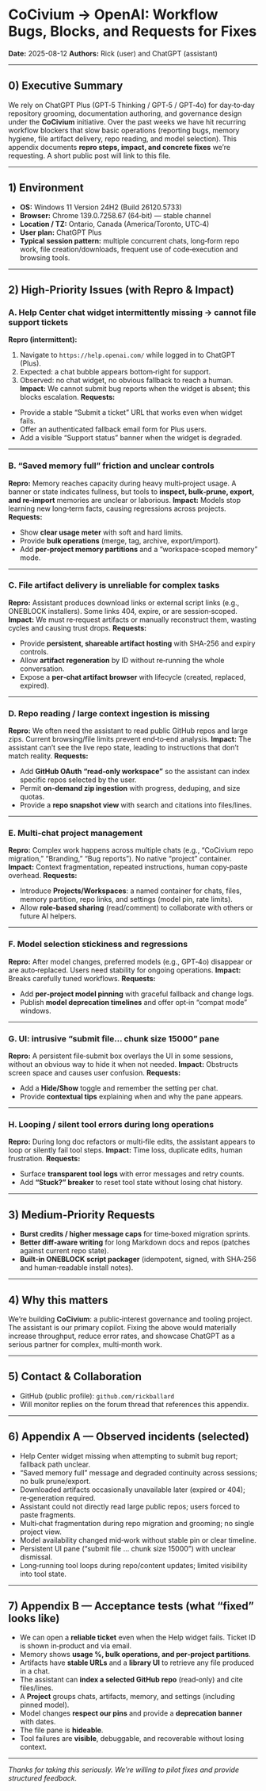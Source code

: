 # CoCivium → OpenAI: Workflow Bugs, Blocks, and Requests for Fixes
**Date:** 2025-08-12
**Authors:** Rick (user) and ChatGPT (assistant)

---

## 0) Executive Summary
We rely on ChatGPT Plus (GPT‑5 Thinking / GPT‑5 / GPT‑4o) for day‑to‑day repository grooming, documentation authoring, and governance design under the **CoCivium** initiative.  Over the past weeks we have hit recurring workflow blockers that slow basic operations (reporting bugs, memory hygiene, file artifact delivery, repo reading, and model selection).  This appendix documents **repro steps, impact, and concrete fixes** we’re requesting.  A short public post will link to this file.

---

## 1) Environment
- **OS:** Windows 11 Version 24H2 (Build 26120.5733)
- **Browser:** Chrome 139.0.7258.67 (64‑bit) — stable channel
- **Location / TZ:** Ontario, Canada (America/Toronto, UTC‑4)
- **User plan:** ChatGPT Plus
- **Typical session pattern:** multiple concurrent chats, long‑form repo work, file creation/downloads, frequent use of code‑execution and browsing tools.

---

## 2) High‑Priority Issues (with Repro & Impact)

### A. Help Center chat widget intermittently missing → cannot file support tickets
**Repro (intermittent):**
1. Navigate to `https://help.openai.com/` while logged in to ChatGPT (Plus).
2. Expected: a chat bubble appears bottom‑right for support.
3. Observed: no chat widget, no obvious fallback to reach a human.
**Impact:** We cannot submit bug reports when the widget is absent; this blocks escalation.
**Requests:**
- Provide a stable “Submit a ticket” URL that works even when widget fails.
- Offer an authenticated fallback email form for Plus users.
- Add a visible “Support status” banner when the widget is degraded.

---

### B. “Saved memory full” friction and unclear controls
**Repro:** Memory reaches capacity during heavy multi‑project usage.  A banner or state indicates fullness, but tools to **inspect, bulk‑prune, export, and re‑import** memories are unclear or laborious.
**Impact:** Models stop learning new long‑term facts, causing regressions across projects.
**Requests:**
- Show **clear usage meter** with soft and hard limits.
- Provide **bulk operations** (merge, tag, archive, export/import).
- Add **per‑project memory partitions** and a “workspace‑scoped memory” mode.

---

### C. File artifact delivery is unreliable for complex tasks
**Repro:** Assistant produces download links or external script links (e.g., ONEBLOCK installers).  Some links 404, expire, or are session‑scoped.
**Impact:** We must re‑request artifacts or manually reconstruct them, wasting cycles and causing trust drops.
**Requests:**
- Provide **persistent, shareable artifact hosting** with SHA‑256 and expiry controls.
- Allow **artifact regeneration** by ID without re‑running the whole conversation.
- Expose a **per‑chat artifact browser** with lifecycle (created, replaced, expired).

---

### D. Repo reading / large context ingestion is missing
**Repro:** We often need the assistant to read public GitHub repos and large zips.  Current browsing/file limits prevent end‑to‑end analysis.
**Impact:** The assistant can’t see the live repo state, leading to instructions that don’t match reality.
**Requests:**
- Add **GitHub OAuth “read‑only workspace”** so the assistant can index specific repos selected by the user.
- Permit **on‑demand zip ingestion** with progress, deduping, and size quotas.
- Provide a **repo snapshot view** with search and citations into files/lines.

---

### E. Multi‑chat project management
**Repro:** Complex work happens across multiple chats (e.g., “CoCivium repo migration,” “Branding,” “Bug reports”).  No native “project” container.
**Impact:** Context fragmentation, repeated instructions, human copy‑paste overhead.
**Requests:**
- Introduce **Projects/Workspaces**: a named container for chats, files, memory partition, repo links, and settings (model pin, rate limits).
- Allow **role‑based sharing** (read/comment) to collaborate with others or future AI helpers.

---

### F. Model selection stickiness and regressions
**Repro:** After model changes, preferred models (e.g., GPT‑4o) disappear or are auto‑replaced.  Users need stability for ongoing operations.
**Impact:** Breaks carefully tuned workflows.
**Requests:**
- Add **per‑project model pinning** with graceful fallback and change logs.
- Publish **model deprecation timelines** and offer opt‑in “compat mode” windows.

---

### G. UI: intrusive “submit file… chunk size 15000” pane
**Repro:** A persistent file‑submit box overlays the UI in some sessions, without an obvious way to hide it when not needed.
**Impact:** Obstructs screen space and causes user confusion.
**Requests:**
- Add a **Hide/Show** toggle and remember the setting per chat.
- Provide **contextual tips** explaining when and why the pane appears.

---

### H. Looping / silent tool errors during long operations
**Repro:** During long doc refactors or multi‑file edits, the assistant appears to loop or silently fail tool steps.
**Impact:** Time loss, duplicate edits, human frustration.
**Requests:**
- Surface **transparent tool logs** with error messages and retry counts.
- Add **“Stuck?” breaker** to reset tool state without losing chat history.

---

## 3) Medium‑Priority Requests
- **Burst credits / higher message caps** for time‑boxed migration sprints.
- **Better diff‑aware writing** for long Markdown docs and repos (patches against current repo state).
- **Built‑in ONEBLOCK script packager** (idempotent, signed, with SHA‑256 and human‑readable install notes).

---

## 4) Why this matters
We’re building **CoCivium**: a public‑interest governance and tooling project.  The assistant is our primary copilot.  Fixing the above would materially increase throughput, reduce error rates, and showcase ChatGPT as a serious partner for complex, multi‑month work.

---

## 5) Contact & Collaboration
- GitHub (public profile): `github.com/rickballard`
- Will monitor replies on the forum thread that references this appendix.

---

## 6) Appendix A — Observed incidents (selected)
- Help Center widget missing when attempting to submit bug report; fallback path unclear.
- “Saved memory full” message and degraded continuity across sessions; no bulk prune/export.
- Downloaded artifacts occasionally unavailable later (expired or 404); re‑generation required.
- Assistant could not directly read large public repos; users forced to paste fragments.
- Multi‑chat fragmentation during repo migration and grooming; no single project view.
- Model availability changed mid‑work without stable pin or clear timeline.
- Persistent UI pane (“submit file … chunk size 15000”) with unclear dismissal.
- Long‑running tool loops during repo/content updates; limited visibility into tool state.

---

## 7) Appendix B — Acceptance tests (what “fixed” looks like)
- We can open a **reliable ticket** even when the Help widget fails.  Ticket ID is shown in‑product and via email.
- Memory shows **usage %, bulk operations, and per‑project partitions**.
- Artifacts have **stable URLs** and a **library UI** to retrieve any file produced in a chat.
- The assistant can **index a selected GitHub repo** (read‑only) and cite files/lines.
- A **Project** groups chats, artifacts, memory, and settings (including pinned model).
- Model changes **respect our pins** and provide a **deprecation banner** with dates.
- The file pane is **hideable**.
- Tool failures are **visible**, debuggable, and recoverable without losing context.

---

_Thanks for taking this seriously.  We’re willing to pilot fixes and provide structured feedback._

